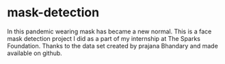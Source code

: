 # mask-detection

In this pandemic wearing mask has became a new normal. This is a face mask detection project I did as a part of my internship at The Sparks Foundation. Thanks to the data set created by prajana Bhandary and made available on github.

